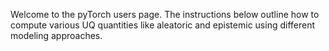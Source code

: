 Welcome to the pyTorch users page. The instructions below outline how to compute various UQ quantities like aleatoric and epistemic using different modeling approaches.